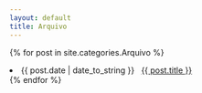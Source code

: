 ```yaml
---
layout: default
title: Arquivo
---
```



{% for post in site.categories.Arquivo %}
 <li><span>{{ post.date | date_to_string }}</span> &nbsp; <a href="{{ post.url }}">{{ post.title }}</a></li>
{% endfor %}
